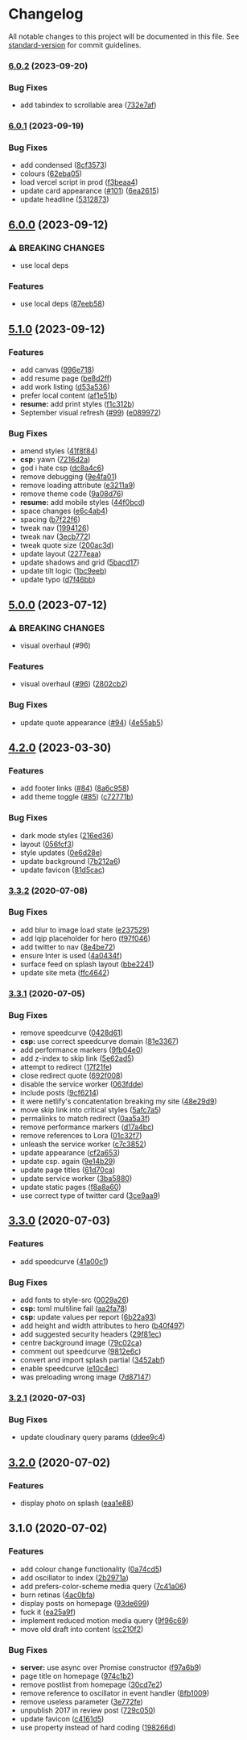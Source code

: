 # Changelog

All notable changes to this project will be documented in this file. See [standard-version](https://github.com/conventional-changelog/standard-version) for commit guidelines.

### [6.0.2](https://github.com/danielmatthew/website/compare/v6.0.1...v6.0.2) (2023-09-20)


### Bug Fixes

* add tabindex to scrollable area ([732e7af](https://github.com/danielmatthew/website/commit/732e7af6bd2018a1ea3b5ec4ce4f0c8509040e95))

### [6.0.1](https://github.com/danielmatthew/website/compare/v6.0.0...v6.0.1) (2023-09-19)


### Bug Fixes

* add condensed ([8cf3573](https://github.com/danielmatthew/website/commit/8cf3573600f1a1e58dd5cf6f242b3698fc0ed6e0))
* colours ([62eba05](https://github.com/danielmatthew/website/commit/62eba0510bedfeb74c66ee74e44cee666fe3c03e))
* load vercel script in prod ([f3beaa4](https://github.com/danielmatthew/website/commit/f3beaa4b3fa893f349166eec3bc1a993ff964624))
* update card appearance ([#101](https://github.com/danielmatthew/website/issues/101)) ([6ea2615](https://github.com/danielmatthew/website/commit/6ea261548abc3f2c10900ca55ed7dbd1b7f2fd8c))
* update headline ([5312873](https://github.com/danielmatthew/website/commit/5312873694cc3892fd0667744604467ec016275d))

## [6.0.0](https://github.com/danielmatthew/website/compare/v5.1.0...v6.0.0) (2023-09-12)


### ⚠ BREAKING CHANGES

* use local deps

### Features

* use local deps ([87eeb58](https://github.com/danielmatthew/website/commit/87eeb5813b61a275343b8f6ca6471b63b2afc1b1))

## [5.1.0](https://github.com/danielmatthew/website/compare/v5.0.0...v5.1.0) (2023-09-12)


### Features

* add canvas ([996e718](https://github.com/danielmatthew/website/commit/996e718ea036f6eb1b41b9dc44fb7d6c95e2c05b))
* add resume page ([be8d2ff](https://github.com/danielmatthew/website/commit/be8d2ffa1023f5da4d36cc399a2ca973634606b4))
* add work listing ([d53a536](https://github.com/danielmatthew/website/commit/d53a536ceac64b2c4eab68251d9ea95e211c6bd1))
* prefer local content ([af1e51b](https://github.com/danielmatthew/website/commit/af1e51b09a13f47f5c85d13a71e66600e32f6b18))
* **resume:** add print styles ([f1c312b](https://github.com/danielmatthew/website/commit/f1c312bb7eacfbb7724979076e672d5e082904c2))
* September visual refresh ([#99](https://github.com/danielmatthew/website/issues/99)) ([e089972](https://github.com/danielmatthew/website/commit/e0899720d9ca17d5a349c1e9c63df03881c1bc62))


### Bug Fixes

* amend styles ([41f8f84](https://github.com/danielmatthew/website/commit/41f8f84185e99d18080cd0856aba15bf2e2f5de7))
* **csp:** yawn ([7216d2a](https://github.com/danielmatthew/website/commit/7216d2a957c5d9a0b069aaf3dffb3e37419757ab))
* god i hate csp ([dc8a4c6](https://github.com/danielmatthew/website/commit/dc8a4c6f7bbb17f979f173dcc72b694452a8790f))
* remove debugging ([9e4fa01](https://github.com/danielmatthew/website/commit/9e4fa0108bc312a5efffac2d12e3e577ef4e3324))
* remove loading attribute ([e3211a9](https://github.com/danielmatthew/website/commit/e3211a90012f04031b4ac2c610d7715a5ce4c322))
* remove theme code ([9a08d76](https://github.com/danielmatthew/website/commit/9a08d7699e48e704f252be9ae4540c77fa8d9444))
* **resume:** add mobile styles ([44f0bcd](https://github.com/danielmatthew/website/commit/44f0bcd7c43ec28671237c004e6e00f600c29565))
* space changes ([e6c4ab4](https://github.com/danielmatthew/website/commit/e6c4ab43a6e117549331724a7f0cfe0418b8a234))
* spacing ([b7f22f6](https://github.com/danielmatthew/website/commit/b7f22f6b3c3380cf467920ae010485f12652cbed))
* tweak nav ([1994126](https://github.com/danielmatthew/website/commit/19941262f1b5b931f745a47b274cb524e445ad0f))
* tweak nav ([3ecb772](https://github.com/danielmatthew/website/commit/3ecb77259b745b41da8f4a03a24aaae9d40dce2d))
* tweak quote size ([200ac3d](https://github.com/danielmatthew/website/commit/200ac3d39e02c7b8347025fb3136b8e82328641b))
* update layout ([2277eaa](https://github.com/danielmatthew/website/commit/2277eaa7b44f7dab85fe65a244e4f90e3654810b))
* update shadows and grid ([5bacd17](https://github.com/danielmatthew/website/commit/5bacd175aacabce39cb6da80e01b069cbc06c017))
* update tilt logic ([1bc9eeb](https://github.com/danielmatthew/website/commit/1bc9eeb5a5284184de30e6749587d0fc22b6738a))
* update typo ([d7f46bb](https://github.com/danielmatthew/website/commit/d7f46bb8d973751b87572642b74f8b92525ddec3))

## [5.0.0](https://github.com/danielmatthew/website/compare/v4.3.0...v5.0.0) (2023-07-12)


### ⚠ BREAKING CHANGES

* visual overhaul (#96)

### Features

* visual overhaul ([#96](https://github.com/danielmatthew/website/issues/96)) ([2802cb2](https://github.com/danielmatthew/website/commit/2802cb23fdec8b5d578c357ba5e9ef16a4049981))


### Bug Fixes

* update quote appearance ([#94](https://github.com/danielmatthew/website/issues/94)) ([4e55ab5](https://github.com/danielmatthew/website/commit/4e55ab5dccf5f0db09d3fc7ea4e315bf1f65ab5e))

## [4.2.0](https://github.com/danielmatthew/website/compare/v4.1.0...v4.2.0) (2023-03-30)


### Features

* add footer links ([#84](https://github.com/danielmatthew/website/issues/84)) ([8a6c958](https://github.com/danielmatthew/website/commit/8a6c958b97144d77da94add0a7cfb7bac462e518))
* add theme toggle ([#85](https://github.com/danielmatthew/website/issues/85)) ([c72771b](https://github.com/danielmatthew/website/commit/c72771bd31f10a898d0282b8f82acfa9144b047c))


### Bug Fixes

* dark mode styles ([216ed36](https://github.com/danielmatthew/website/commit/216ed3645110df3e9806215b0d2f6bada0e70355))
* layout ([056fcf3](https://github.com/danielmatthew/website/commit/056fcf30122330fec1b3dc8b9aaab0b919424aee))
* style updates ([0e6d28e](https://github.com/danielmatthew/website/commit/0e6d28e8711d92cd1bc9f72ac5b902b7637acd26))
* update background ([7b212a6](https://github.com/danielmatthew/website/commit/7b212a6c53759da575ec96eedb1d31162692f9e7))
* update favicon ([81d5cac](https://github.com/danielmatthew/website/commit/81d5caca4e6f721477f76fb095dc4f2e77786ff5))

### [3.3.2](https://github.com/danielmatthew/website/compare/v3.3.1...v3.3.2) (2020-07-08)


### Bug Fixes

* add blur to image load state ([e237529](https://github.com/danielmatthew/website/commit/e237529ad67b444700b2b0de908d39b7f3cb3fb4))
* add lqip placeholder for hero ([f97f046](https://github.com/danielmatthew/website/commit/f97f0464e436bacc13259e8cf89adc35b177639a))
* add twitter to nav ([8e4be72](https://github.com/danielmatthew/website/commit/8e4be725d28c8cf4e4fea697e8b32553a861b764))
* ensure Inter is used ([4a0434f](https://github.com/danielmatthew/website/commit/4a0434fc5fb1b1736bae40fa451f36c247062b10))
* surface feed on splash layout ([bbe2241](https://github.com/danielmatthew/website/commit/bbe2241510b34ad2877b78ff5a52f08ad726b59b))
* update site meta ([ffc4642](https://github.com/danielmatthew/website/commit/ffc46422cbb159102b2de096119b806a82600095))

### [3.3.1](https://github.com/danielmatthew/website/compare/v3.3.0...v3.3.1) (2020-07-05)


### Bug Fixes

* remove speedcurve ([0428d61](https://github.com/danielmatthew/website/commit/0428d61266898da4c64761df289bd906f88ade38))
* **csp:** use correct speedcurve domain ([81e3367](https://github.com/danielmatthew/website/commit/81e336703defbe04e30b99409104647d94b138be))
* add performance markers ([9fb04e0](https://github.com/danielmatthew/website/commit/9fb04e0ede620ef6d4b23b9fdca5fc8d8069f2fd))
* add z-index to skip link ([5e62ad5](https://github.com/danielmatthew/website/commit/5e62ad53a6501de6264e32484dadb3aaf34a9974))
* attempt to redirect ([17f21fe](https://github.com/danielmatthew/website/commit/17f21feb12c24359ba2b8fb32cf95c2e042f3bca))
* close redirect quote ([692f008](https://github.com/danielmatthew/website/commit/692f0081a294062379686710c9fc50726c9bb7c5))
* disable the service worker ([063fdde](https://github.com/danielmatthew/website/commit/063fddee193a23e8b03cdbaa372dffa0f3606739))
* include posts ([9cf6214](https://github.com/danielmatthew/website/commit/9cf6214743e7ca7d9dec862a54293cd6f0c739b0))
* it were netlify's concatentation breaking my site ([48e29d9](https://github.com/danielmatthew/website/commit/48e29d9011ae45cc3d0bd1ee79317369cfab830d))
* move skip link into critical styles ([5afc7a5](https://github.com/danielmatthew/website/commit/5afc7a57cb3f0389b025a5717743ba181a394c37))
* permalinks to match redirect ([0aa5a3f](https://github.com/danielmatthew/website/commit/0aa5a3fff0266bf9d1cb78e977bc8745cff6f27b))
* remove performance markers ([d17a4bc](https://github.com/danielmatthew/website/commit/d17a4bc7f3c61c9981125368e8d21f5be0e4f747))
* remove references to Lora ([01c32f7](https://github.com/danielmatthew/website/commit/01c32f7ba21a1b01671c0616cd296d254526ca7c))
* unleash the service worker ([c7c3852](https://github.com/danielmatthew/website/commit/c7c3852bd389fe2975322934d2823eff4f3b2d48))
* update appearance ([cf2a653](https://github.com/danielmatthew/website/commit/cf2a65313efecacf58936e190e6bbaf958779fc4))
* update csp. again ([9e14b29](https://github.com/danielmatthew/website/commit/9e14b291db2ec2dbaf886e32fdd18c0bf30e7405))
* update page titles ([61d70ca](https://github.com/danielmatthew/website/commit/61d70ca8e4fc4732d41f71a099034918bdc4d3e7))
* update service worker ([3ba5880](https://github.com/danielmatthew/website/commit/3ba5880a710f53fcebf64720072347b13f0209d7))
* update static pages ([f8a8a60](https://github.com/danielmatthew/website/commit/f8a8a60f7ec5b801959901c8086d8606700ffef5))
* use correct type of twitter card ([3ce9aa9](https://github.com/danielmatthew/website/commit/3ce9aa9824d20adb84dc8757bc274ff36015f44b))

## [3.3.0](https://github.com/danielmatthew/website/compare/v3.2.1...v3.3.0) (2020-07-03)


### Features

* add speedcurve ([41a00c1](https://github.com/danielmatthew/website/commit/41a00c13d946cb265316f6a6d51d3c60b3052914))


### Bug Fixes

* add fonts to style-src ([0029a26](https://github.com/danielmatthew/website/commit/0029a26690544ac1f2b5cf690da4559f02282d8f))
* **csp:** toml multiline fail ([aa2fa78](https://github.com/danielmatthew/website/commit/aa2fa78b2c16c72df7c7dbc955a8c2deee9ce98a))
* **csp:** update values per report ([6b22a93](https://github.com/danielmatthew/website/commit/6b22a9324245170004b9daef77a76b26730ccb98))
* add height and width attributes to hero ([b40f497](https://github.com/danielmatthew/website/commit/b40f49761a9b5a77477eb93fa602a689df613f05))
* add suggested security headers ([29f81ec](https://github.com/danielmatthew/website/commit/29f81ec8550b299c0853cd3cb86137c3a9d1621a))
* centre background image ([79c02ca](https://github.com/danielmatthew/website/commit/79c02cae19fd7bfa6dbf3983c0a22b5c60a31442))
* comment out speedcurve ([9812e6c](https://github.com/danielmatthew/website/commit/9812e6cdb574bcb28726bc11da890b36845afa14))
* convert and import splash partial ([3452abf](https://github.com/danielmatthew/website/commit/3452abf206fdd7947f40308bfe494f5ac04933d5))
* enable speedcurve ([e10c4ec](https://github.com/danielmatthew/website/commit/e10c4ec204faa9f9357cdfdc4cd67a4558f179d0))
* was preloading wrong image ([7d87147](https://github.com/danielmatthew/website/commit/7d87147b525db429974f2ed39aea1068c5c13d16))

### [3.2.1](https://github.com/danielmatthew/website/compare/v3.2.0...v3.2.1) (2020-07-03)


### Bug Fixes

* update cloudinary query params ([ddee9c4](https://github.com/danielmatthew/website/commit/ddee9c429772d6812cf045f5874628ae9a3f99d4))

## [3.2.0](https://github.com/danielmatthew/website/compare/v3.1.0...v3.2.0) (2020-07-02)


### Features

* display photo on splash ([eaa1e88](https://github.com/danielmatthew/website/commit/eaa1e88893fb97699755283379a7af1dd359871f))

## 3.1.0 (2020-07-02)


### Features

* add colour change functionality ([0a74cd5](https://github.com/danielmatthew/website/commit/0a74cd5d8493fed1412c2adfda71be81695a9f5c))
* add oscillator to index ([2b2971a](https://github.com/danielmatthew/website/commit/2b2971a66d9065abe15aa7ad97326bd979734fff))
* add prefers-color-scheme media query ([7c41a06](https://github.com/danielmatthew/website/commit/7c41a0610a8b95e4be34fe8b04dffbf666292ef8))
* burn retinas ([4ac0bfa](https://github.com/danielmatthew/website/commit/4ac0bfa49dd99e3ce25d1040229e6bfeafa8efdb))
* display posts on homepage ([93de699](https://github.com/danielmatthew/website/commit/93de6995460ca262011266903958ec2260b7b2a1))
* fuck it ([ea25a9f](https://github.com/danielmatthew/website/commit/ea25a9fb72de67fc62519c1e600579372e0b4082))
* implement reduced motion media query ([9f96c69](https://github.com/danielmatthew/website/commit/9f96c69baf5bce6a0eb40b48fac2ae870895d30b))
* move old draft into content ([cc210f2](https://github.com/danielmatthew/website/commit/cc210f250c072cc6aabc1998c20a82e44afa4ecf))


### Bug Fixes

* **server:** use async over Promise constructor ([f97a6b9](https://github.com/danielmatthew/website/commit/f97a6b9e5b4da264999d5c5305ce315edd7bef9f))
* page title on homepage ([974c1b2](https://github.com/danielmatthew/website/commit/974c1b2bdc6d4c6471f05060d9513026d2ed30eb))
* remove postlist from homepage ([30cd7e2](https://github.com/danielmatthew/website/commit/30cd7e2509d5a2e6450ace190a8b0c3d8a62926c))
* remove reference to oscillator in event handler ([8fb1009](https://github.com/danielmatthew/website/commit/8fb1009305c5fb23c37b28513bf3498696b671e0))
* remove useless parameter ([3e772fe](https://github.com/danielmatthew/website/commit/3e772fee5746703a1aea057eb9dd7bebf77c9871))
* unpublish 2017 in review post ([729c050](https://github.com/danielmatthew/website/commit/729c0509aa87f4d8be6a09181858a55e66a2983d))
* update favicon ([c4161d5](https://github.com/danielmatthew/website/commit/c4161d54cd7b3bc4626f31362ebc73071f546457))
* use property instead of hard coding ([198266d](https://github.com/danielmatthew/website/commit/198266d3a8825bdc8b44c257d63dea1c89e297f4))
